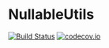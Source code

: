 # NullableUtils

[![Build Status](https://travis-ci.org/davidagold/NullableUtils.jl.svg?branch=master)](https://travis-ci.org/davidagold/NullableUtils.jl)
[![codecov.io](http://codecov.io/github/davidagold/NullableUtils.jl/coverage.svg?branch=master)](http://codecov.io/github/davidagold/NullableUtils.jl?branch=master)
<!-- [![Coverage Status](https://coveralls.io/repos/davidagold/NullableUtils.jl/badge.svg?branch=master&service=github)](https://coveralls.io/github/davidagold/NullableUtils.jl?branch=master) -->
